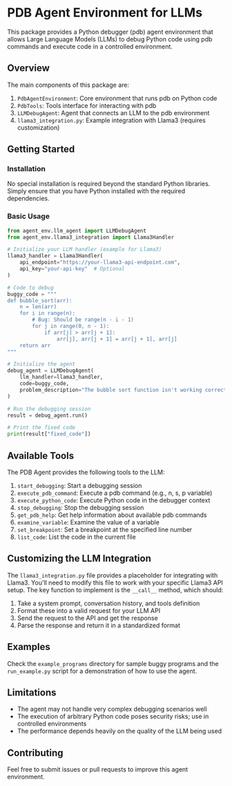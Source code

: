 # PDB Agent Environment for LLMs

This package provides a Python debugger (pdb) agent environment that allows Large Language Models (LLMs) to debug Python code using pdb commands and execute code in a controlled environment.

## Overview

The main components of this package are:

1. `PdbAgentEnvironment`: Core environment that runs pdb on Python code
2. `PdbTools`: Tools interface for interacting with pdb
3. `LLMDebugAgent`: Agent that connects an LLM to the pdb environment
4. `llama3_integration.py`: Example integration with Llama3 (requires customization)

## Getting Started

### Installation

No special installation is required beyond the standard Python libraries. Simply ensure that you have Python installed with the required dependencies.

### Basic Usage

```python
from agent_env.llm_agent import LLMDebugAgent
from agent_env.llama3_integration import Llama3Handler

# Initialize your LLM handler (example for Llama3)
llama3_handler = Llama3Handler(
    api_endpoint="https://your-llama3-api-endpoint.com",
    api_key="your-api-key"  # Optional
)

# Code to debug
buggy_code = """
def bubble_sort(arr):
    n = len(arr)
    for i in range(n):
        # Bug: Should be range(n - i - 1)
        for j in range(0, n - 1):
            if arr[j] > arr[j + 1]:
                arr[j], arr[j + 1] = arr[j + 1], arr[j]
    return arr
"""

# Initialize the agent
debug_agent = LLMDebugAgent(
    llm_handler=llama3_handler,
    code=buggy_code,
    problem_description="The bubble sort function isn't working correctly."
)

# Run the debugging session
result = debug_agent.run()

# Print the fixed code
print(result["fixed_code"])
```

## Available Tools

The PDB Agent provides the following tools to the LLM:

1. `start_debugging`: Start a debugging session
2. `execute_pdb_command`: Execute a pdb command (e.g., n, s, p variable)
3. `execute_python_code`: Execute Python code in the debugger context
4. `stop_debugging`: Stop the debugging session
5. `get_pdb_help`: Get help information about available pdb commands
6. `examine_variable`: Examine the value of a variable
7. `set_breakpoint`: Set a breakpoint at the specified line number
8. `list_code`: List the code in the current file

## Customizing the LLM Integration

The `llama3_integration.py` file provides a placeholder for integrating with Llama3. You'll need to modify this file to work with your specific Llama3 API setup. The key function to implement is the `__call__` method, which should:

1. Take a system prompt, conversation history, and tools definition
2. Format these into a valid request for your LLM API
3. Send the request to the API and get the response
4. Parse the response and return it in a standardized format

## Examples

Check the `example_programs` directory for sample buggy programs and the `run_example.py` script for a demonstration of how to use the agent.

## Limitations

- The agent may not handle very complex debugging scenarios well
- The execution of arbitrary Python code poses security risks; use in controlled environments
- The performance depends heavily on the quality of the LLM being used

## Contributing

Feel free to submit issues or pull requests to improve this agent environment.